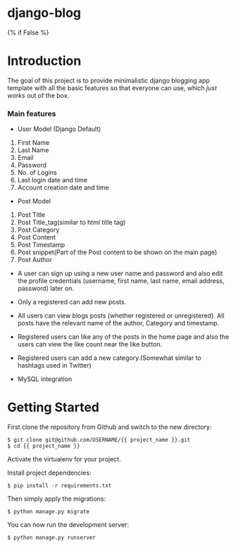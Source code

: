 # django-blog

{% if False %}

# Introduction

The goal of this project is to provide minimalistic django blogging app template with all the basic features so that everyone can use, which _just works_ out of the box. 

### Main features

* User Model (Django Default)
1) First Name
2) Last Name
3) Email
4) Password
5) No. of Logins
6) Last login date and time
7) Account creation date and time

* Post Model
1) Post Title
2) Post Title_tag(similar to html title tag)
3) Post Category
4) Post Content
5) Post Timestamp
6) Post snippet(Part of the Post content to be shown on the main page)
7) Post Author

* A user can sign up using a new user name and password and also edit the profile credentials (username, first name, last name, email address, password) later on.

* Only a registered can add new posts.

* All users can view blogs posts (whether registered or unregistered). All posts have the relevant name of the author, Category and timestamp.

* Registered users can like any of the posts in the home page and also the users can view the like count near the like button.

* Registered users can add a new category.(Somewhat similar to hashtags used in Twitter)

* MySQL integration


# Getting Started

First clone the repository from Github and switch to the new directory:

    $ git clone git@github.com/USERNAME/{{ project_name }}.git
    $ cd {{ project_name }}
    
Activate the virtualenv for your project.
    
Install project dependencies:

    $ pip install -r requirements.txt
    
    
Then simply apply the migrations:

    $ python manage.py migrate
    

You can now run the development server:

    $ python manage.py runserver
